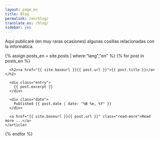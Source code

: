 ```yaml
---
layout: page_en
title: Blog
permalink: /en/blog/
translate_es: /blog/
sidebar: yes
---
```


Aquí publicaré (en muy raras ocasiones) algunas cosillas relacionadas con la informática.

<div class="posts">

  {% assign posts_en = site.posts | where:"lang","en" %}
  {% for post in posts_en %}
    <article class="post">
    
      <h2><a href="{{ site.baseurl }}{{ post.url }}">{{ post.title }}</a></h2>

      <div class="entry">
        {{ post.excerpt }}
      </div>

      <div class="date">
        Published {{ post.date | date: "%B %e, %Y" }}
      </div>

      <a href="{{ site.baseurl }}{{ post.url }}" class="read-more">Read more ...</a>
    </article>
  {% endfor %}
</div>